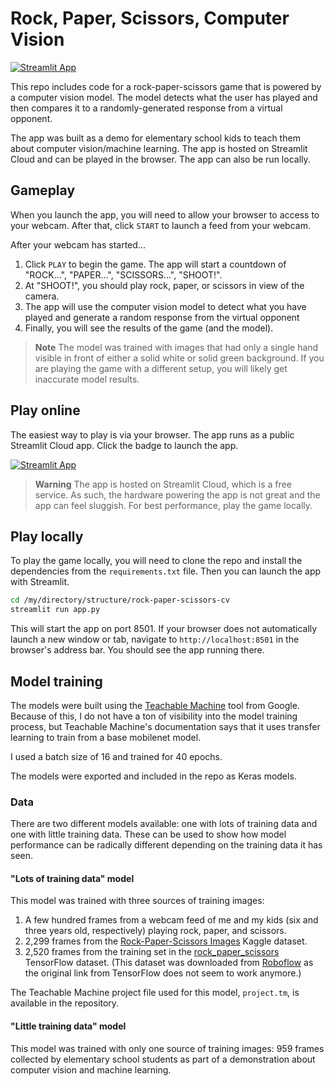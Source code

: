 # Rock, Paper, Scissors, Computer Vision

[![Streamlit App](https://static.streamlit.io/badges/streamlit_badge_black_white.svg)](https://deppen8-rock-paper-scissors-cv-app-jfk0l9.streamlit.app)

This repo includes code for a rock-paper-scissors game that is powered by a computer vision model. The model detects what the user has played and then compares it to a randomly-generated response from a virtual opponent.

The app was built as a demo for elementary school kids to teach them about computer vision/machine learning. The app is hosted on Streamlit Cloud and can be played in the browser. The app can also be run locally.

## Gameplay

When you launch the app, you will need to allow your browser to access to your webcam. After that, click `START` to launch a feed from your webcam.

After your webcam has started...

1. Click `PLAY` to begin the game. The app will start a countdown of "ROCK...", "PAPER...", "SCISSORS...", "SHOOT!".
2. At "SHOOT!", you should play rock, paper, or scissors in view of the camera.
3. The app will use the computer vision model to detect what you have played and generate a random response from the virtual opponent
4. Finally, you will see the results of the game (and the model).

> **Note**
> The model was trained with images that had only a single hand visible in front of either a solid white or solid green background. If you are playing the game with a different setup, you will likely get inaccurate model results.

## Play online

The easiest way to play is via your browser. The app runs as a public Streamlit Cloud app. Click the badge to launch the app.

[![Streamlit App](https://static.streamlit.io/badges/streamlit_badge_black_white.svg)](https://deppen8-rock-paper-scissors-cv-app-jfk0l9.streamlit.app)

> **Warning**
> The app is hosted on Streamlit Cloud, which is a free service. As such, the hardware powering the app is not great and the app can feel sluggish. For best performance, play the game locally.

## Play locally

To play the game locally, you will need to clone the repo and install the dependencies from the `requirements.txt` file. Then you can launch the app with Streamlit.

```bash
cd /my/directory/structure/rock-paper-scissors-cv
streamlit run app.py
```

This will start the app on port 8501. If your browser does not automatically launch a new window or tab, navigate to `http://localhost:8501` in the browser's address bar. You should see the app running there.

## Model training

The models were built using the [Teachable Machine](https://teachablemachine.withgoogle.com/) tool from Google. Because of this, I do not have a ton of visibility into the model training process, but Teachable Machine's documentation says that it uses transfer learning to train from a base mobilenet model.

I used a batch size of 16 and trained for 40 epochs.

The models were exported and included in the repo as Keras models.

### Data

There are two different models available: one with lots of training data and one with little training data. These can be used to show how model performance can be radically different depending on the training data it has seen.

#### "Lots of training data" model

This model was trained with three sources of training images:

1. A few hundred frames from a webcam feed of me and my kids (six and three years old, respectively) playing rock, paper, and scissors.
2. 2,299 frames from the [Rock-Paper-Scissors Images](https://www.kaggle.com/datasets/drgfreeman/rockpaperscissors) Kaggle dataset.
3. 2,520 frames from the training set in the [rock_paper_scissors](https://www.tensorflow.org/datasets/catalog/rock_paper_scissors) TensorFlow dataset. (This dataset was downloaded from [Roboflow](https://public.roboflow.com/classification/rock-paper-scissors) as the original link from TensorFlow does not seem to work anymore.)

The Teachable Machine project file used for this model, `project.tm`, is available in the repository.

#### "Little training data" model

This model was trained with only one source of training images: 959 frames collected by elementary school students as part of a demonstration about computer vision and machine learning.
